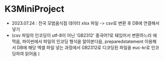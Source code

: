 # __K3MiniProject__

+ 2023.07.24 : 전국 모범음식점 데이터 xlsx 파일 -> csv로 변환 후 DB에 연결해서 넣기
+ (csv 파일의 인코딩이 utf-8이 아닌 'GB2312' 중국어?로 돼있어서 변환하느라 애먹음,
    파이썬에서 파일의 인코딩 형식을 알아본다음, 
    preparedstatement 이용해서 DB에 해당 엑셀 파일 넣는 과정에서 GB2312로 디코딩된 파일을 euc-kr로 인코딩하여 읽어옴 )
